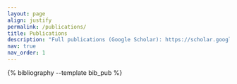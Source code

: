 ```yaml
---
layout: page
align: justify
permalink: /publications/
title: Publications
description: "Full publications (Google Scholar): https://scholar.google.com/citations?user=Fi6WlW0AAAAJ&hl=en". $\dag$ represents joint first author.
nav: true
nav_order: 1
---
```


<!-- _pages/publications.md -->
<div class="publications">

{% bibliography --template bib_pub %}

</div>

